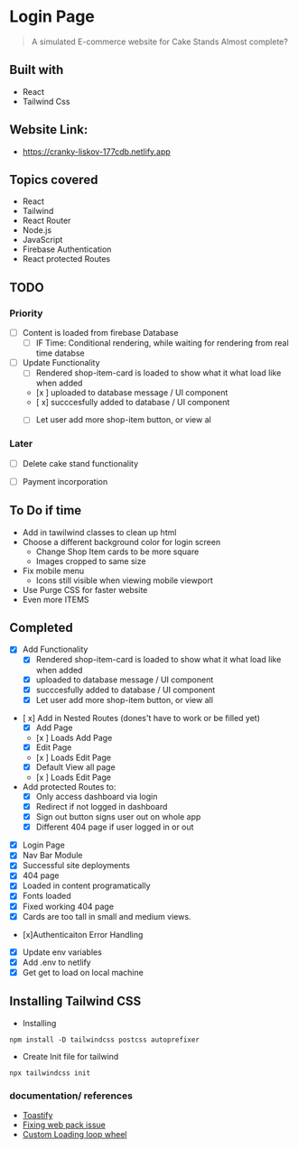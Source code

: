 # Login Page 
> A simulated E-commerce website for Cake Stands
> Almost complete? 
## Built with 
 - React
 - Tailwind Css

## Website Link:
 - https://cranky-liskov-177cdb.netlify.app

## Topics covered
- React
- Tailwind
- React Router
- Node.js
- JavaScript
- Firebase Authentication
- React protected Routes
## TODO
### Priority
- [ ] Content is loaded from firebase Database
  - [ ] IF Time:  Conditional rendering, while waiting for rendering from real time databse

- [ ] Update Functionality
  - [ ] Rendered shop-item-card is loaded to show what it what load like when added
  - [x ] uploaded to database message / UI component
  - [ x] succcesfully added to database / UI component
  - [ ] Let user add more shop-item button, or view al





### Later
- [ ] Delete cake stand functionality
- [ ] Payment incorporation


## To Do if time
- Add in tawilwind classes to clean up html
- Choose a different background color for login screen
  - Change Shop Item cards to be more square
   - Images cropped to same size
- Fix mobile menu
  - Icons still visible when viewing mobile viewport
- Use Purge CSS for faster website 
- Even more ITEMS

## Completed
- [x] Add Functionality
  - [x] Rendered shop-item-card is loaded to show what it what load like when added
  - [x] uploaded to database message / UI component
  - [x] succcesfully added to database / UI component
  - [x] Let user add more shop-item button, or view all 
- [ x] Add in Nested Routes (dones't have to work or be filled yet)
     - [x] Add Page
     - [x ] Loads Add Page
     - [x] Edit Page
     - [x ] Loads Edit Page
     - [x] Default View all page
     - [x ] Loads Edit Page
 - Add protected Routes to: 
    - [x] Only access dashboard via login
    - [x] Redirect if not logged in dashboard
    - [x] Sign out button signs user out on whole app
    - [x] Different 404 page if user logged in or out
- [x] Login Page
- [x] Nav Bar Module
- [x] Successful site deployments
- [x] 404 page
- [x] Loaded in content programatically
- [x] Fonts loaded
- [x] Fixed working 404 page
- [x] Cards are too tall in small and medium views. 
- [x]Authenticaiton Error Handling
 - [x] Update env variables
  - [x] Add .env to netlify
  - [x] Get get to load on local machine

## Installing Tailwind CSS

- Installing 
```npm
npm install -D tailwindcss postcss autoprefixer
```
- Create Init file for tailwind
```npm
npx tailwindcss init
```
### documentation/ references
- [Toastify](https://fkhadra.github.io/react-toastify/positioning-toast)
- [Fixing web pack issue](https://stackoverflow.com/questions/69665222/node-js-17-0-1-gatsby-error-digital-envelope-routinesunsupported-err-os)
- [Custom Loading loop wheel](https://loading.io/spinner/)
